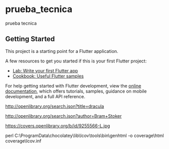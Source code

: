 # prueba_tecnica

prueba tecnica

## Getting Started

This project is a starting point for a Flutter application.

A few resources to get you started if this is your first Flutter project:

- [Lab: Write your first Flutter app](https://docs.flutter.dev/get-started/codelab)
- [Cookbook: Useful Flutter samples](https://docs.flutter.dev/cookbook)

For help getting started with Flutter development, view the
[online documentation](https://docs.flutter.dev/), which offers tutorials,
samples, guidance on mobile development, and a full API reference.


http://openlibrary.org/search.json?title=dracula

http://openlibrary.org/search.json?author=Bram+Stoker

https://covers.openlibrary.org/b/id/9255566-L.jpg

perl C:\ProgramData\chocolatey\lib\lcov\tools\bin\genhtml -o coverage\html coverage\lcov.inf
